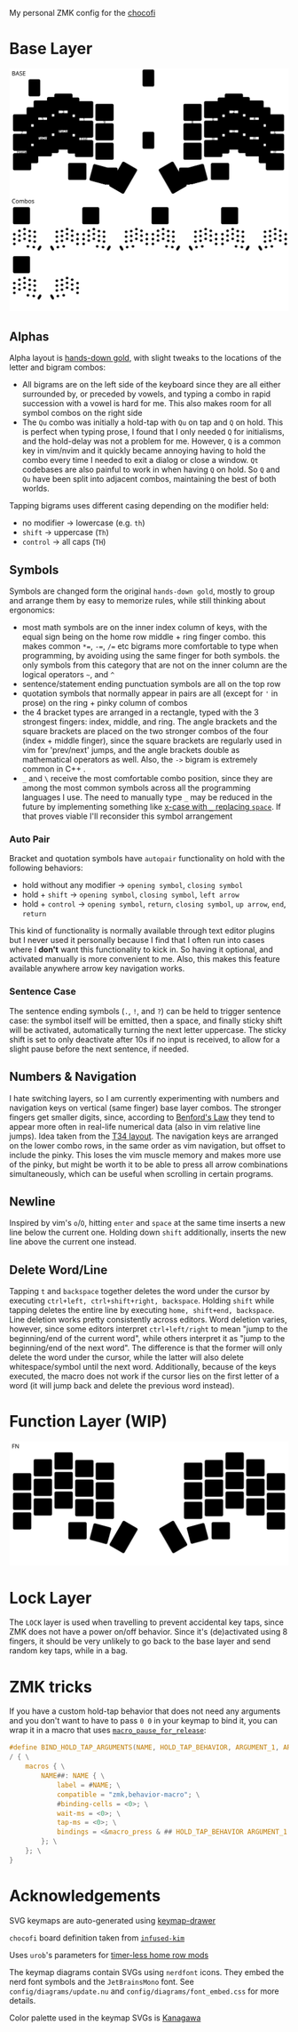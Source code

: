 My personal ZMK config for the [chocofi](https://github.com/pashutk/chocofi)

# Base Layer
![Base layer](./diagrams/BASE.svg)

## Alphas
Alpha layout is [hands-down gold](https://sites.google.com/alanreiser.com/handsdown/home/hands-down-neu#h.8i2msuo3butx), with slight tweaks
to the locations of the letter and bigram combos:
 - All bigrams are on the left side of the keyboard since they are all either surrounded by, or preceded by vowels, and typing a combo in
   rapid succession with a vowel is hard for me.
   This also makes room for all symbol combos on the right side
 - The `Qu` combo was initially a hold-tap with `Qu` on tap and `Q` on hold.
   This is perfect when typing prose, I found that I only needed `Q` for initialisms, and the hold-delay was not a problem for me.
   However, `Q` is a common key in vim/nvim and it quickly became annoying having to hold the combo every time I needed to exit a dialog or
   close a window.
   `Qt` codebases are also painful to work in when having `Q` on hold.
   So `Q` and `Qu` have been split into adjacent combos, maintaining the best of both worlds.

Tapping bigrams uses different casing depending on the modifier held:
 - no modifier -> lowercase (e.g. `th`)
 - `shift` -> uppercase (`Th`)
 - `control` -> all caps (`TH`)

## Symbols
Symbols are changed form the original `hands-down gold`, mostly to group and arrange them by easy to memorize rules, while still thinking
about ergonomics:
 - most math symbols are on the inner index column of keys, with the equal sign being on the home row middle + ring finger combo.
   this makes common `*=`, `-=`, `/=` etc bigrams more comfortable to type when programming, by avoiding using the same finger for both
   symbols.
   the only symbols from this category that are not on the inner column are the logical operators `~`, and `^`
 - sentence/statement ending punctuation symbols are all on the top row
 - quotation symbols that normally appear in pairs are all (except for `'` in prose) on the ring + pinky column of combos
 - the 4 bracket types are arranged in a rectangle, typed with the 3 strongest fingers:
   index, middle, and ring.
   The angle brackets and the square brackets are placed on the two stronger combos of the four (index + middle finger), since the square
   brackets are regularly used in vim for 'prev/next' jumps, and the angle brackets double as mathematical operators as well.
   Also, the `->` bigram is extremely common in C++ .
 - `_` and `\` receive the most comfortable combo position, since they are among the most common symbols across all the programming
   languages I use.
   The need to manually type `_` may be reduced in the future by implementing something like [x-case with `_` replacing
   `space`](https://github.com/andrewjrae/kyria-keymap/tree/e3ad77dc4d48b8e6a842c9136c76c1021ab5976b#x-case).
   If that proves viable I'll reconsider this symbol arrangement

### Auto Pair
Bracket and quotation symbols have `autopair` functionality on hold with the following behaviors:
 - hold without any modifier -> `opening symbol`, `closing symbol`
 - hold + `shift` -> `opening symbol`, `closing symbol`, `left arrow`
 - hold + `control` -> `opening symbol`, `return`, `closing symbol`, `up arrow`, `end`, `return`

This kind of functionality is normally available through text editor plugins but I never used it personally because I find that I often run
into cases where I **don't** want this functionality to kick in.
So having it optional, and activated manually is more convenient to me.
Also, this makes this feature available anywhere arrow key navigation works.

### Sentence Case
The sentence ending symbols (`.`, `!`, and `?`) can be held to trigger sentence case:
the symbol itself will be emitted, then a space, and finally sticky shift will be activated, automatically turning the next letter
uppercase.
The sticky shift is set to only deactivate after 10s if no input is received, to allow for a slight pause before the next sentence, if
needed.

## Numbers & Navigation
I hate switching layers, so I am currently experimenting with numbers and navigation keys on vertical (same finger) base layer combos.
The stronger fingers get smaller digits, since, according to [Benford's Law](https://en.m.wikipedia.org/wiki/Benford%27s_law) they tend to
appear more often in real-life numerical data (also in vim relative line jumps).
Idea taken from the [T34 layout](https://www.jonashietala.se/blog/2021/06/03/the-t-34-keyboard-layout/#where-are-the-digits).
The navigation keys are arranged on the lower combo rows, in the same order as vim navigation, but offset to include the pinky.
This loses the vim muscle memory and makes more use of the pinky, but might be worth it to be able to press all arrow combinations
simultaneously, which can be useful when scrolling in certain programs.

## Newline
Inspired by vim's `o`/`O`, hitting `enter` and `space` at the same time inserts a new line below the current one.
Holding down `shift` additionally, inserts the new line above the current one instead.

## Delete Word/Line
Tapping `t` and `backspace` together deletes the word under the cursor by executing `ctrl+left, ctrl+shift+right, backspace`.
Holding `shift` while tapping deletes the entire line by executing `home, shift+end, backspace`.
Line deletion works pretty consistently across editors.
Word deletion varies, however, since some editors interpret `ctrl+left/right` to mean "jump to the beginning/end of the current word", while
others interpret it as "jump to the beginning/end of the next word".
The difference is that the former will only delete the word under the cursor, while the latter will also delete whitespace/symbol until the
next word.
Additionally, because of the keys executed, the macro does not work if the cursor lies on the first letter of a word (it will jump back and
delete the previous word instead).

# Function Layer (WIP)
![Function Layer](./diagrams/FN.svg)

# Lock Layer
The `LOCK` layer is used when travelling to prevent accidental key taps, since ZMK does not have a power on/off behavior.
Since it's (de)activated using 8 fingers, it should be very unlikely to go back to the base layer and send random key taps, while in a bag.

# ZMK tricks
If you have a custom hold-tap behavior that does not need any arguments and you don't want to have to pass `0 0` in your keymap to bind it,
you can wrap it in a macro that uses [`macro_pause_for_release`](https://zmk.dev/docs/behaviors/macros#processing-continuation-on-release):

```c
#define BIND_HOLD_TAP_ARGUMENTS(NAME, HOLD_TAP_BEHAVIOR, ARGUMENT_1, ARGUMENT_2) \
/ { \
    macros { \
        NAME##: NAME { \
            label = #NAME; \
            compatible = "zmk,behavior-macro"; \
            #binding-cells = <0>; \
            wait-ms = <0>; \
            tap-ms = <0>; \
            bindings = <&macro_press & ## HOLD_TAP_BEHAVIOR ARGUMENT_1 ARGUMENT_2>, <&macro_pause_for_release>, <&macro_release & ## HOLD_TAP_BEHAVIOR ARGUMENT_1 ARGUMENT_2>; \
        }; \
    }; \
}
```

# Acknowledgements

SVG keymaps are auto-generated using [keymap-drawer](https://github.com/caksoylar/keymap-drawer)

`chocofi` board definition taken from [`infused-kim`](https://github.com/infused-kim/zmk-config)

Uses `urob`'s parameters for [timer-less home row mods](https://github.com/urob/zmk-config#timeless-homerow-mods)

The keymap diagrams contain SVGs using `nerdfont` icons.
They embed the nerd font symbols and the `JetBrainsMono` font.
See `config/diagrams/update.nu` and `config/diagrams/font_embed.css` for more details.

Color palette used in the keymap SVGs is [Kanagawa](https://github.com/rebelot/kanagawa.nvim/)
